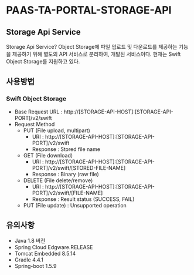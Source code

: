 # PAAS-TA-PORTAL-STORAGE-API

## Storage Api Service
Storage Api Service? Object Storage에 파일 업로드 및 다운로드를 제공하는 기능을 제공하기 위해
별도의 API 서비스로 분리하여, 개발된 서비스이다.
현재는 Swift Object Storage를 지원하고 있다.

## 사용방법
### Swift Object Storage
- Base Request URL : http://[STORAGE-API-HOST]:[STORAGE-API-PORT]/v2/swift
 - Request Method
   - PUT (File upload, multipart)
     - URI : http://[STORAGE-API-HOST]:[STORAGE-API-PORT]/v2/swift
	 - Response : Stored file name
   - GET (File download)
     - URI : http://[STORAGE-API-HOST]:[STORAGE-API-PORT]/v2/swift/[STORED-FILE-NAME]
     - Response : Binary (raw file)
   - DELETE (File delete/remove)
     - URI : http://[STORAGE-API-HOST]:[STORAGE-API-PORT]/v2/swift/[FILE-NAME]
	 - Response : Result status (SUCCESS, FAIL)
   - PUT (File update) : Unsupported operation


## 유의사항
- Java 1.8 버전
- Spring Cloud Edgware.RELEASE 
- Tomcat Embedded 8.5.14
- Gradle 4.4.1
- Spring-boot 1.5.9
